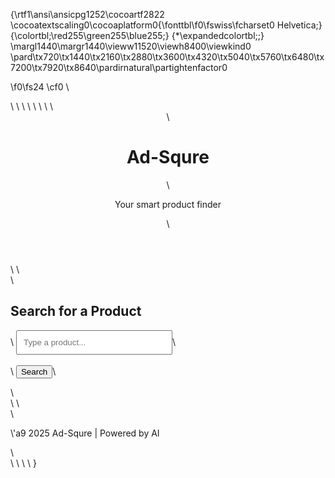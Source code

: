 {\rtf1\ansi\ansicpg1252\cocoartf2822
\cocoatextscaling0\cocoaplatform0{\fonttbl\f0\fswiss\fcharset0 Helvetica;}
{\colortbl;\red255\green255\blue255;}
{\*\expandedcolortbl;;}
\margl1440\margr1440\vieww11520\viewh8400\viewkind0
\pard\tx720\tx1440\tx2160\tx2880\tx3600\tx4320\tx5040\tx5760\tx6480\tx7200\tx7920\tx8640\pardirnatural\partightenfactor0

\f0\fs24 \cf0 <!DOCTYPE html>\
<html lang="en">\
<head>\
  <meta charset="UTF-8">\
  <meta name="viewport" content="width=device-width, initial-scale=1.0">\
  <title>Ad-Squre</title>\
  <style>\
    body \{\
      font-family: Arial, sans-serif;\
      margin: 0;\
      padding: 0;\
      background: #f4f4f9;\
      color: #333;\
      text-align: center;\
    \}\
    header \{\
      background: #222;\
      color: #fff;\
      padding: 20px 10px;\
    \}\
    header h1 \{\
      margin: 0;\
    \}\
    section \{\
      padding: 40px 20px;\
    \}\
    button \{\
      background: #0077ff;\
      color: #fff;\
      border: none;\
      padding: 12px 20px;\
      border-radius: 6px;\
      font-size: 16px;\
      cursor: pointer;\
    \}\
    button:hover \{\
      background: #005bcc;\
    \}\
    footer \{\
      margin-top: 40px;\
      padding: 15px;\
      background: #222;\
      color: #fff;\
    \}\
  </style>\
</head>\
<body>\
  <header>\
    <h1>Ad-Squre</h1>\
    <p>Your smart product finder</p>\
  </header>\
\
  <section>\
    <h2>Search for a Product</h2>\
    <input type="text" id="search" placeholder="Type a product..." style="padding:10px; width:250px;">\
    <br><br>\
    <button onclick="searchProduct()">Search</button>\
    <p id="result"></p>\
  </section>\
\
  <footer>\
    <p>\'a9 2025 Ad-Squre | Powered by AI</p>\
  </footer>\
\
  <script>\
    function searchProduct() \{\
      const query = document.getElementById("search").value;\
      const result = document.getElementById("result");\
      \
      if(query.trim() === "") \{\
        result.innerText = "Please enter a product.";\
      \} else \{\
        result.innerText = "Searching for: " + query + "... (AI suggestions will go here)";\
      \}\
    \}\
  </script>\
</body>\
</html>}
